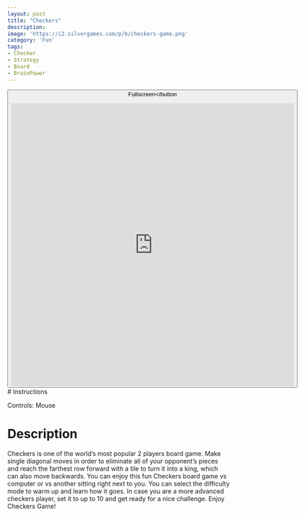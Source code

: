 ```yaml
---
layout: post
title: "Checkers"
description:  
image: 'https://i2.silvergames.com/p/b/checkers-game.png'
category: 'Fun'
tags:
- Checker
- Strategy
- Board
- BrainPower
---
```

<center>
<script>
/* Get the element you want displayed in fullscreen mode (a video in this example): */
var elem = document.getElementById("gamewindow");

/* When the openFullscreen() function is executed, open the video in fullscreen.
Note that we must include prefixes for different browsers, as they don't support the requestFullscreen method yet */
function openFullscreen() {
  if (elem.requestFullscreen) {
    elem.requestFullscreen();
  } else if (elem.mozRequestFullScreen) { /* Firefox */
    elem.mozRequestFullScreen();
  } else if (elem.webkitRequestFullscreen) { /* Chrome, Safari and Opera */
    elem.webkitRequestFullscreen();
  } else if (elem.msRequestFullscreen) { /* IE/Edge */
    elem.msRequestFullscreen();
  }
}
</script>
<button onclick="openFullscreen()">Fullscreen</button
<iframe id="gamewidow" src="https://www.silvergames.com/en/checkers-game/iframe" width="640" height="640" style="margin:0;padding:0;border:0"></iframe>
</center>
# Instructions

Controls: Mouse


# Description

Checkers is one of the world’s most popular 2 players board game. Make single diagonal moves in order to eliminate all of your opponent’s pieces and reach the farthest row forward with a tile to turn it into a king, which can also move backwards. You can enjoy this fun Checkers board game vs computer or vs another sitting right next to you. You can select the difficulty mode to warm up and learn how it goes. In case you are a more advanced checkers player, set it to up to 10 and get ready for a nice challenge. Enjoy Checkers Game!
